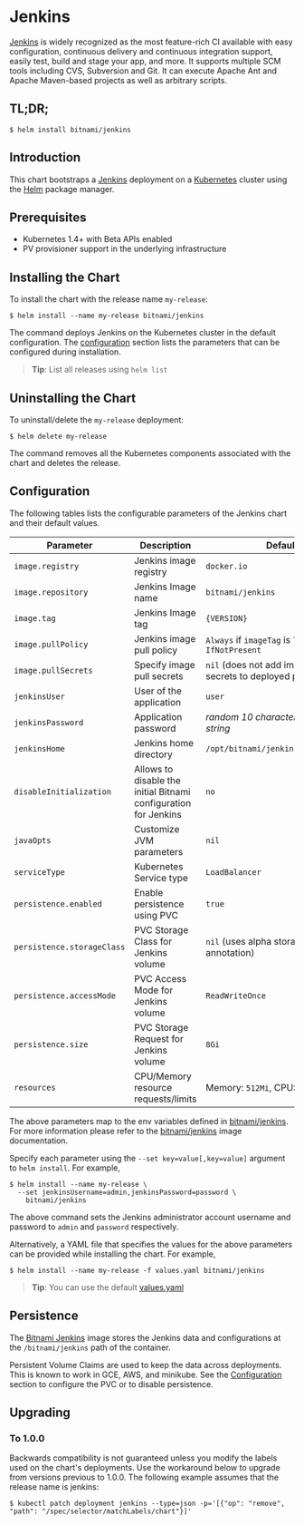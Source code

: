 # Jenkins

[Jenkins](https://jenkins.io) is widely recognized as the most feature-rich CI available with easy configuration, continuous delivery and continuous integration support, easily test, build and stage your app, and more. It supports multiple SCM tools including CVS, Subversion and Git. It can execute Apache Ant and Apache Maven-based projects as well as arbitrary scripts.

## TL;DR;

```console
$ helm install bitnami/jenkins
```

## Introduction

This chart bootstraps a [Jenkins](https://github.com/bitnami/bitnami-docker-jenkins) deployment on a [Kubernetes](http://kubernetes.io) cluster using the [Helm](https://helm.sh) package manager.

## Prerequisites

- Kubernetes 1.4+ with Beta APIs enabled
- PV provisioner support in the underlying infrastructure

## Installing the Chart

To install the chart with the release name `my-release`:

```console
$ helm install --name my-release bitnami/jenkins
```

The command deploys Jenkins on the Kubernetes cluster in the default configuration. The [configuration](#configuration) section lists the parameters that can be configured during installation.

> **Tip**: List all releases using `helm list`

## Uninstalling the Chart

To uninstall/delete the `my-release` deployment:

```console
$ helm delete my-release
```

The command removes all the Kubernetes components associated with the chart and deletes the release.

## Configuration

The following tables lists the configurable parameters of the Jenkins chart and their default values.

|         Parameter          |              Description               |                               Default                     |
|----------------------------|----------------------------------------|---------------------------------------------------------- |
| `image.registry`           | Jenkins image registry                 | `docker.io`                                               |
| `image.repository`         | Jenkins Image name                     | `bitnami/jenkins`                                         |
| `image.tag`                | Jenkins Image tag                      | `{VERSION}`                                               |
| `image.pullPolicy`         | Jenkins image pull policy              | `Always` if `imageTag` is `latest`, else `IfNotPresent`   |
| `image.pullSecrets`        | Specify image pull secrets             | `nil` (does not add image pull secrets to deployed pods)  |
| `jenkinsUser`              | User of the application                | `user`                                                    |
| `jenkinsPassword`          | Application password                   | _random 10 character alphanumeric string_                 |
| `jenkinsHome`              | Jenkins home directory                 | `/opt/bitnami/jenkins/jenkins_home`                       |
| `disableInitialization`    | Allows to disable the initial Bitnami configuration for Jenkins  | `no`                            |
| `javaOpts`                 | Customize JVM parameters               | `nil`                                                     |
| `serviceType`              | Kubernetes Service type                | `LoadBalancer`                                            |
| `persistence.enabled`      | Enable persistence using PVC           | `true`                                                    |
| `persistence.storageClass` | PVC Storage Class for Jenkins volume   | `nil` (uses alpha storage class annotation)               |
| `persistence.accessMode`   | PVC Access Mode for Jenkins volume     | `ReadWriteOnce`                                           |
| `persistence.size`         | PVC Storage Request for Jenkins volume | `8Gi`                                                     |
| `resources`                | CPU/Memory resource requests/limits    | Memory: `512Mi`, CPU: `300m`                              |

The above parameters map to the env variables defined in [bitnami/jenkins](http://github.com/bitnami/bitnami-docker-jenkins). For more information please refer to the [bitnami/jenkins](http://github.com/bitnami/bitnami-docker-jenkins) image documentation.

Specify each parameter using the `--set key=value[,key=value]` argument to `helm install`. For example,

```console
$ helm install --name my-release \
  --set jenkinsUsername=admin,jenkinsPassword=password \
    bitnami/jenkins
```

The above command sets the Jenkins administrator account username and password to `admin` and `password` respectively.

Alternatively, a YAML file that specifies the values for the above parameters can be provided while installing the chart. For example,

```console
$ helm install --name my-release -f values.yaml bitnami/jenkins
```

> **Tip**: You can use the default [values.yaml](values.yaml)

## Persistence

The [Bitnami Jenkins](https://github.com/bitnami/bitnami-docker-jenkins) image stores the Jenkins data and configurations at the `/bitnami/jenkins` path of the container.

Persistent Volume Claims are used to keep the data across deployments. This is known to work in GCE, AWS, and minikube.
See the [Configuration](#configuration) section to configure the PVC or to disable persistence.

## Upgrading

### To 1.0.0

Backwards compatibility is not guaranteed unless you modify the labels used on the chart's deployments.
Use the workaround below to upgrade from versions previous to 1.0.0. The following example assumes that the release name is jenkins:

```console
$ kubectl patch deployment jenkins --type=json -p='[{"op": "remove", "path": "/spec/selector/matchLabels/chart"}]'
```
